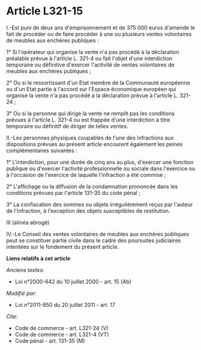 # Article L321-15

I.-Est puni de deux ans d'emprisonnement et de 375 000 euros d'amende le fait de procéder ou de faire procéder à une ou
plusieurs ventes volontaires de meubles aux enchères publiques : 

1° Si l'opérateur qui organise la vente n'a pas procédé à la déclaration préalable prévue à l'article L. 321-4 ou fait
l'objet d'une interdiction temporaire ou définitive d'exercer l'activité de ventes volontaires de meubles aux enchères
publiques ; 

2° Ou si le ressortissant d'un Etat membre de la Communauté européenne ou d'un Etat partie à l'accord sur l'Espace économique
européen qui organise la vente n'a pas procédé à la déclaration prévue à l'article L. 321-24 ; 

3° Ou si la personne qui dirige la vente ne remplit pas les conditions prévues à l'article L. 321-4 ou est frappée d'une
interdiction à titre temporaire ou définitif de diriger de telles ventes. 

II.-Les personnes physiques coupables de l'une des infractions aux dispositions prévues au présent article encourent
également les peines complémentaires suivantes : 

1° L'interdiction, pour une durée de cinq ans au plus, d'exercer une fonction publique ou d'exercer l'activité
professionnelle ou sociale dans l'exercice ou à l'occasion de l'exercice de laquelle l'infraction a été commise ; 

2° L'affichage ou la diffusion de la condamnation prononcée dans les conditions prévues par l'article 131-35 du code pénal ; 

3° La confiscation des sommes ou objets irrégulièrement reçus par l'auteur de l'infraction, à l'exception des objets
susceptibles de restitution. 

III (alinéa abrogé) 

IV.-Le Conseil des ventes volontaires de meubles aux enchères publiques peut se constituer partie civile dans le cadre des
poursuites judiciaires intentées sur le fondement du présent article.

**Liens relatifs à cet article**

_Anciens textes_:

  - Loi n°2000-642 du 10 juillet 2000 - art. 15 (Ab)

_Modifié par_:

  - Loi n°2011-850 du 20 juillet 2011 - art. 17

_Cite_:

  - Code de commerce - art. L321-24 (V)
  - Code de commerce - art. L321-4 (VT)
  - Code pénal - art. 131-35 (M)

